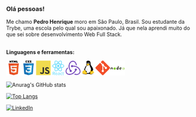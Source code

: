 ### Olá pessoas!

Me chamo <b>Pedro Henrique</b> moro em São Paulo, Brasil. Sou estudante da Trybe, uma escola pelo qual sou apaixonado. Já que nela aprendi muito do que sei sobre desenvolvimento Web Full Stack.

<br>
<b>Linguagens e ferramentas: </b>

<img width="40" height="40" src="https://raw.githubusercontent.com/devicons/devicon/master/icons/html5/html5-original-wordmark.svg"/><img width="40" height="40" src="https://raw.githubusercontent.com/devicons/devicon/master/icons/css3/css3-original-wordmark.svg"/><img width="40" height="40" src="https://raw.githubusercontent.com/devicons/devicon/master/icons/javascript/javascript-original.svg"/><img width="40" height="40" src="https://raw.githubusercontent.com/devicons/devicon/master/icons/react/react-original-wordmark.svg"/><img width="40" height="40" src="https://raw.githubusercontent.com/devicons/devicon/master/icons/redux/redux-original.svg"/><img width="40" height="40" src="https://raw.githubusercontent.com/devicons/devicon/master/icons/linux/linux-original.svg"/><img width="40" height="40" src="https://raw.githubusercontent.com/devicons/devicon/master/icons/git/git-original.svg"/><img width="40" height="40" src="https://raw.githubusercontent.com/devicons/devicon/master/icons/nodejs/nodejs-original-wordmark.svg"/>



![Anurag's GitHub stats](https://github-readme-stats.vercel.app/api?username=PedroFolego&show_icons=true&theme=dracula)

[![Top Langs](https://github-readme-stats.vercel.app/api/top-langs/?username=PedroFolego&show_icons=true&theme=dracula)](https://github.com/PedroFolego/github-readme-stats)

<a href="https://www.linkedin.com/in/pedro-henrique-folego/"><img alt="LinkedIn" src="https://img.shields.io/badge/LinkedIn-0077B5?style=for-the-badge&logo=linkedin&logoColor=white" /></a>

<!--
**PedroFolego/PedroFolego** is a ✨ _special_ ✨ repository because its `README.md` (this file) appears on your GitHub profile.

Here are some ideas to get you started:

- 🔭 I’m currently working on ...
- 🌱 I’m currently learning ...
- 👯 I’m looking to collaborate on ...
- 🤔 I’m looking for help with ...
- 💬 Ask me about ...
- 📫 How to reach me: ...
- 😄 Pronouns: ...
- ⚡ Fun fact: ...
-->
